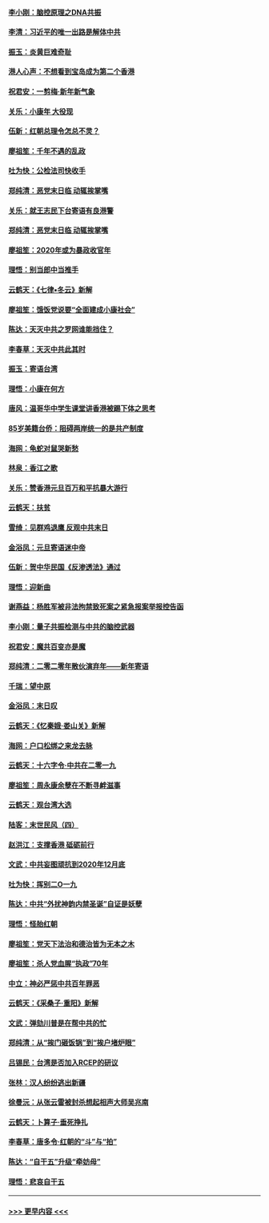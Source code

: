 #### [李小刚：脑控原理之DNA共振](../pages/nsc993/n11780962.md?t=01101733) 
#### [李清：习近平的唯一出路是解体中共](../pages/nsc993/n11780866.md?t=01101733) 
#### [振玉：炎黄巨难奇耻](../pages/nsc993/n11779632.md?t=01101733) 
#### [港人心声：不想看到宝岛成为第二个香港](../pages/nsc993/n11778817.md?t=01101733) 
#### [祝君安：一剪梅‧新年新气象](../pages/nsc993/n11776340.md?t=01101733) 
#### [关乐：小康年 大役现](../pages/nsc993/n11774213.md?t=01101733) 
#### [伍新：红朝总理令怎总不灵？](../pages/nsc993/n11770813.md?t=01101733) 
#### [廖祖笙：千年不遇的乱政](../pages/nsc993/n11770373.md?t=01101733) 
#### [吐为快：公检法司快收手](../pages/nsc993/n11770359.md?t=01101733) 
#### [郑纯清：恶党末日临 动辄挨掌嘴](../pages/nsc993/n11769912.md?t=01101733) 
#### [关乐：就王志民下台寄语有良港警](../pages/nsc993/n11769903.md?t=01101733) 
#### [郑纯清：恶党末日临 动辄挨掌嘴](../pages/nsc993/n11769356.md?t=01101733) 
#### [廖祖笙：2020年或为暴政收官年](../pages/nsc993/n11768216.md?t=01101733) 
#### [理悟：别当郎中当推手](../pages/nsc993/n11768243.md?t=01101733) 
#### [云鹤天：《七律▪冬云》新解](../pages/nsc993/n11768204.md?t=01101733) 
#### [廖祖笙：饿饭党说要“全面建成小康社会”](../pages/nsc993/n11767482.md?t=01101733) 
#### [陈达：天灭中共之罗网谁能挡住？](../pages/nsc993/n11767465.md?t=01101733) 
#### [李春草：天灭中共此其时](../pages/nsc993/n11767452.md?t=01101733) 
#### [振玉：寄语台湾](../pages/nsc993/n11767432.md?t=01101733) 
#### [理悟：小康在何方](../pages/nsc993/n11767394.md?t=01101733) 
#### [唐风：温哥华中学生课堂讲香港被踢下体之思考](../pages/nsc993/n11766848.md?t=01101733) 
#### [85岁美籍台侨：阻碍两岸统一的是共产制度](../pages/nsc993/n11765043.md?t=01101733) 
#### [海网：龟蛇对鼠哭新愁](../pages/nsc993/n11764895.md?t=01101733) 
#### [林泉：香江之歌](../pages/nsc993/n11764415.md?t=01101733) 
#### [关乐：赞香港元旦百万和平抗暴大游行](../pages/nsc993/n11764382.md?t=01101733) 
#### [云鹤天：扶贫](../pages/nsc993/n11764245.md?t=01101733) 
#### [雪绮：见群鸡退鹰  反观中共末日](../pages/nsc993/n11762112.md?t=01101733) 
#### [金浴凤：元旦寄语迷中帝](../pages/nsc993/n11761788.md?t=01101733) 
#### [伍新：贺中华民国《反渗透法》通过](../pages/nsc993/n11761994.md?t=01101733) 
#### [理悟：迎新曲](../pages/nsc993/n11761152.md?t=01101733) 
#### [谢燕益：杨胜军被非法拘禁致死案之紧急报案举报控告函](../pages/nsc993/n11756134.md?t=01101733) 
#### [李小刚：量子共振检测与中共的脑控武器](../pages/nsc993/n11754518.md?t=01101733) 
#### [祝君安：魔共百变亦是魔](../pages/nsc993/n11754469.md?t=01101733) 
#### [郑纯清：二零二零年散伙演弃年——新年寄语](../pages/nsc993/n11754195.md?t=01101733) 
#### [千瑞：望中原](../pages/nsc993/n11754159.md?t=01101733) 
#### [金浴凤：末日叹](../pages/nsc993/n11752359.md?t=01101733) 
#### [云鹤天：《忆秦娥‧娄山关》新解](../pages/nsc993/n11752348.md?t=01101733) 
#### [海网：户口松绑之来龙去脉](../pages/nsc993/n11752328.md?t=01101733) 
#### [云鹤天：十六字令‧中共在二零一九](../pages/nsc993/n11752305.md?t=01101733) 
#### [廖祖笙：周永康余孽在不断寻衅滋事](../pages/nsc993/n11751013.md?t=01101733) 
#### [云鹤天：观台湾大选](../pages/nsc993/n11751007.md?t=01101733) 
#### [陆客：末世民风（四）](../pages/nsc993/n11749203.md?t=01101733) 
#### [赵洪江：支撑香港 砥砺前行](../pages/nsc993/n11748482.md?t=01101733) 
#### [文武：中共妄图顽抗到2020年12月底](../pages/nsc993/n11748446.md?t=01101733) 
#### [吐为快：挥别二O一九](../pages/nsc993/n11748411.md?t=01101733) 
#### [陈达：中共“外扰神韵内禁圣诞”自证是妖孽](../pages/nsc993/n11748226.md?t=01101733) 
#### [理悟：怪胎红朝](../pages/nsc993/n11748206.md?t=01101733) 
#### [廖祖笙：党天下法治和德治皆为无本之木](../pages/nsc993/n11748135.md?t=01101733) 
#### [廖祖笙：杀人党血腥“执政”70年](../pages/nsc993/n11745144.md?t=01101733) 
#### [中立：神必严惩中共百年罪恶](../pages/nsc993/n11744970.md?t=01101733) 
#### [云鹤天：《采桑子‧重阳》新解](../pages/nsc993/n11744948.md?t=01101733) 
#### [文武：弹劾川普是在帮中共的忙](../pages/nsc993/n11744758.md?t=01101733) 
#### [郑纯清：从“挨门砸饭锅”到“挨户堵炉眼”](../pages/nsc993/n11744745.md?t=01101733) 
#### [吕锡民：台湾是否加入RCEP的研议](../pages/nsc993/n11744701.md?t=01101733) 
#### [张林：汉人纷纷逃出新疆](../pages/nsc993/n11743530.md?t=01101733) 
#### [徐曼沅：从张云雷被封杀想起相声大师吴兆南](../pages/nsc993/n11741816.md?t=01101733) 
#### [云鹤天：卜算子‧垂死挣扎](../pages/nsc993/n11739956.md?t=01101733) 
#### [李春草：唐多令‧红朝的“斗”与“拍”](../pages/nsc993/n11739830.md?t=01101733) 
#### [陈达：“自干五”升级“牵妨母”](../pages/nsc993/n11739724.md?t=01101733) 
#### [理悟：悲哀自干五](../pages/nsc993/n11739547.md?t=01101733) 

----
#### [ >>> 更早内容 <<< ](../indexes/nsc993-earlier.md)
